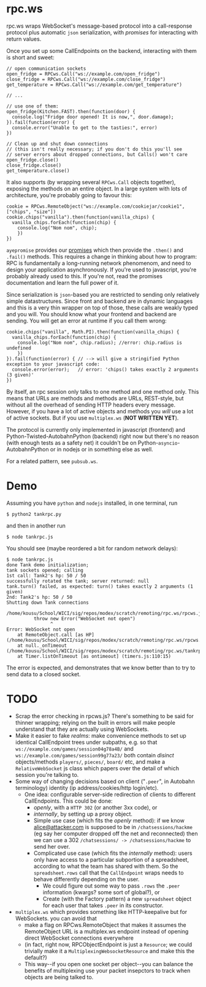 rpc.ws
=========

rpc.ws wraps WebSocket's message-based protocol into a call-response protocol plus automatic `json` serialization, with _promises_ for interacting with return values.

Once you set up some CallEndpoints on the backend, interacting with them is short and sweet:
```
// open communication sockets
open_fridge = RPCws.Call("ws://example.com/open_fridge")
close_fridge = RPCws.Call("ws://example.com/close_fridge")
get_temperature = RPCws.Call("ws://example.com/get_temperature")

// ... 

// use one of them:
open_fridge(Kitchen.FAST).then(function(door) {
  console.log("Fridge door opened! It is now,", door.damage);
}).fail(function(error) {
  console.error("Unable to get to the tasties:", error)
})

// Clean up and shut down connections
// (this isn't really necessary; if you don't do this you'll see
// server errors about dropped connections, but Calls() won't care
open_fridge.close()
close_fridge.close()
get_temperature.close()
```


It also supports (by wrapping several `RPCws.Call` objects together), exposing the methods on an entire object. In a large system with lots of architecture, you're probably going to favour this:
```
cookie = RPCws.RemoteObject("ws://example.com/cookiejar/cookie1", ["chips", "size"])
cookie.chips("vanilla").then(function(vanilla_chips) {
  vanilla_chips.forEach(function(chip) {
    console.log("Nom nom", chip);
    })
})
```

`ayepromise` provides our [promises](http://promisesaplus.com/implementations) which then provide the `.then()` and `.fail()` methods. This requires a change in thinking about how to program: RPC is fundamentally a long-running network phenomenom, and need to design your application asynchronously. If you're used to javascript, you're probably already used to this. If you're not, read the promises documentation and learn the full power of it.

Since serialization is `json`-based you are restricted to sending only relatively simple datastructures. Since front and backend are in dynamic languages and this is a very thin wrapper on top of those, these calls are weakly typed and you will. You should know what your frontend and backend are sending. You will get an error at runtime if you call them wrong:
```
cookie.chips("vanilla", Math.PI).then(function(vanilla_chips) {
  vanilla_chips.forEach(function(chip) {
    console.log("Nom nom", chip.radius); //error: chip.radius is undefined
    })
}).fail(function(error) { // --> will give a stringified Python exception to your javascript code:
  console.error(error);   // error: 'chips() takes exactly 2 arguments (3 given)' 
})
```

By itself, an rpc session only talks to one method and one method only. This means that URLs are methods and methods are URLs, REST-style, but without all the overhead of sending HTTP headers every message. However, if you have a lot of active objects and methods you _will_ use a lot of active sockets. But if you use `multiplex.ws` (**NOT WRITTEN YET**).

The protocol is currently only implemented in javascript (frontend) and Python-Twisted-AutobahnPython (backend) right now but there's no reason (with enough tests as a safety net) it couldn't be on Python-`asyncio`-AutobahnPython or in nodejs or in something else as well.


For a related pattern, see `pubsub.ws`.


Demo
====

Assuming you have `python` and `nodejs` installed, in one terminal, run
```
$ python2 tankrpc.py
```

and then in another run
```
$ node tankrpc.js
```

You should see (maybe reordered a bit for random network delays):
```
$ node tankrpc.js
done Tank demo initialization;
tank sockets opened; calling
1st call: Tank2's hp: 50 / 50
successfully rotated the tank; server returned: null
tank.turn() failed, as expected: turn() takes exactly 2 arguments (1 given)
2nd: Tank2's hp: 50 / 50
Shutting down Tank connections

/home/kousu/School/WICI/sig/repos/modex/scratch/remoting/rpc.ws/rpcws.js:157
	      throw new Error("WebSocket not open")
	            ^
Error: WebSocket not open
    at RemoteObject.call [as HP] (/home/kousu/School/WICI/sig/repos/modex/scratch/remoting/rpc.ws/rpcws.js:157:14)
    at null._onTimeout (/home/kousu/School/WICI/sig/repos/modex/scratch/remoting/rpc.ws/tankrpc.js:28:8)
    at Timer.listOnTimeout [as ontimeout] (timers.js:110:15)

```
The error is expected, and demonstrates that we know better than to try to send data to a closed socket.


TODO
=====

* Scrap the error checking in rpcws.js? There's something to be said for thinner wrapping; relying on the built in errors will make people understand that they are actually using WebSockets.
* Make it easier to fake _realms_: make convenience methods to set up identical CallEndpoint trees under subpaths, e.g. so that `ws://example.com/games/session04g78a4B/` and `ws://example.com/games/session99g77a23/` both contain *disinct* objects/methods `players/`, `pieces/`, `board/` etc, and make a `RelativeWebSocket` js class which papers over the detail of which session you're talking to.
* Some way of changing decisions based on client ("`.peer`", in Autobahn terminology) identity (ip address/cookies/http login/etc).
  * One idea: configurable server-side redirection of clients to different CallEndpoints. This could be done: 
    * _openly_, with a `HTTP 302` (or another 3xx code), or
    * _internally_, by setting up a proxy object.
    * Simple use case (which fits the _openly_ method): if we know alice@attacker.com is supposed to be in `/chatsessions/hackme` (eg say her computer dropped off the net and reconnected) then we can use a 302 `/chatsessions/ -> /chatsessions/hackme` to send her over.
    * Complicated use case (which fits the _internally_ method): users only have access to a particular subportion of a spreadsheet, according to what the team has shared with them. So the `spreadsheet.rows` call that the `CallEndpoint` wraps needs to behave differently depending on the user.
      * We could figure out some way to pass `.rows` the `.peer` information (kwargs? some sort of global?), or
      * Create (with the Factory pattern) a new `spreadsheet` object for each user that takes `.peer` in its constructor.
* `multiplex.ws` which provides something like HTTP-keepalive but for WebSockets. you can avoid that
  * make a flag on RPCws.RemoteObject that makes it assumes the RemoteObject URL is a multiplex.ws endpoint instead of opening direct WebSocket connections everywhere
  *  (in fact, right now, RPCObjectEndpoint is just a `Resource`; we could trivially make it a `MultiplexingWebsocketResource` and make this the default?)
  * This way--if you open one socket per object--you can balance the benefits of multiplexing use your packet insepctors to track when objects are being talked to.
